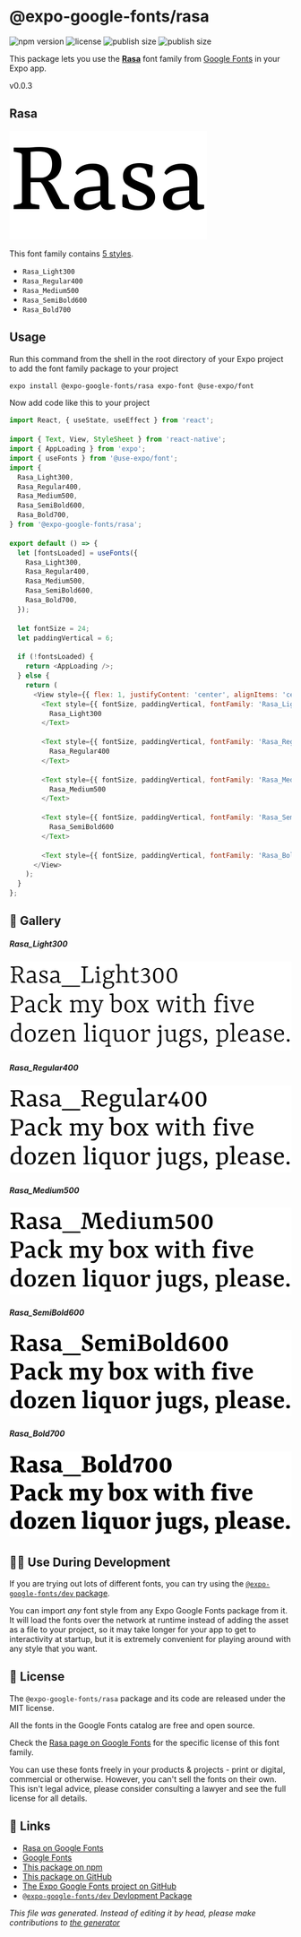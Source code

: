 # @expo-google-fonts/rasa

![npm version](https://flat.badgen.net/npm/v/@expo-google-fonts/rasa)
![license](https://flat.badgen.net/github/license/expo/google-fonts)
![publish size](https://flat.badgen.net/packagephobia/install/@expo-google-fonts/rasa)
![publish size](https://flat.badgen.net/packagephobia/publish/@expo-google-fonts/rasa)

This package lets you use the [**Rasa**](https://fonts.google.com/specimen/Rasa) font family from [Google Fonts](https://fonts.google.com/) in your Expo app.

v0.0.3

## Rasa

![Rasa](./font-family.png)

This font family contains [5 styles](#gallery).

- `Rasa_Light300`
- `Rasa_Regular400`
- `Rasa_Medium500`
- `Rasa_SemiBold600`
- `Rasa_Bold700`

## Usage

Run this command from the shell in the root directory of your Expo project to add the font family package to your project
```sh
expo install @expo-google-fonts/rasa expo-font @use-expo/font
```

Now add code like this to your project
```js
import React, { useState, useEffect } from 'react';

import { Text, View, StyleSheet } from 'react-native';
import { AppLoading } from 'expo';
import { useFonts } from '@use-expo/font';
import {
  Rasa_Light300,
  Rasa_Regular400,
  Rasa_Medium500,
  Rasa_SemiBold600,
  Rasa_Bold700,
} from '@expo-google-fonts/rasa';

export default () => {
  let [fontsLoaded] = useFonts({
    Rasa_Light300,
    Rasa_Regular400,
    Rasa_Medium500,
    Rasa_SemiBold600,
    Rasa_Bold700,
  });

  let fontSize = 24;
  let paddingVertical = 6;

  if (!fontsLoaded) {
    return <AppLoading />;
  } else {
    return (
      <View style={{ flex: 1, justifyContent: 'center', alignItems: 'center' }}>
        <Text style={{ fontSize, paddingVertical, fontFamily: 'Rasa_Light300' }}>
          Rasa_Light300
        </Text>

        <Text style={{ fontSize, paddingVertical, fontFamily: 'Rasa_Regular400' }}>
          Rasa_Regular400
        </Text>

        <Text style={{ fontSize, paddingVertical, fontFamily: 'Rasa_Medium500' }}>
          Rasa_Medium500
        </Text>

        <Text style={{ fontSize, paddingVertical, fontFamily: 'Rasa_SemiBold600' }}>
          Rasa_SemiBold600
        </Text>

        <Text style={{ fontSize, paddingVertical, fontFamily: 'Rasa_Bold700' }}>Rasa_Bold700</Text>
      </View>
    );
  }
};

```

## 🔡 Gallery

##### Rasa_Light300
![Rasa_Light300](./6d1458902052379a4c442fe3c08dfb90a878e6187abc480b52afc11943431dd3.ttf.png)

##### Rasa_Regular400
![Rasa_Regular400](./d5a933545a7d1e9a3ce0493c853f75c27dc067506d4c32398c0f724f726435cb.ttf.png)

##### Rasa_Medium500
![Rasa_Medium500](./f5a6e10ca22dc5d39cb49a70330bb3f3b7dc5361feb0b59693284816acf3dc6d.ttf.png)

##### Rasa_SemiBold600
![Rasa_SemiBold600](./0ce2031b3cd5dd01a2d4c96225c44fa6813df124cbf2f4f078c859e4e0abdd6d.ttf.png)

##### Rasa_Bold700
![Rasa_Bold700](./f756b8a84bfdccc709dbc00ba23c8852f077e23210d148b4a158e4feb7c1901e.ttf.png)


## 👩‍💻 Use During Development

If you are trying out lots of different fonts, you can try using the [`@expo-google-fonts/dev` package](https://github.com/expo/google-fonts/tree/master/font-packages/dev#readme).

You can import *any* font style from any Expo Google Fonts package from it. It will load the fonts
over the network at runtime instead of adding the asset as a file to your project, so it may take longer
for your app to get to interactivity at startup, but it is extremely convenient
for playing around with any style that you want.

## 📖 License

The `@expo-google-fonts/rasa` package and its code are released under the MIT license.

All the fonts in the Google Fonts catalog are free and open source.

Check the [Rasa page on Google Fonts](https://fonts.google.com/specimen/Rasa) for the specific license of this font family.

You can use these fonts freely in your products & projects - print or digital, commercial or otherwise. However, you can't sell the fonts on their own. This isn't legal advice, please consider consulting a lawyer and see the full license for all details.

## 🔗 Links

- [Rasa on Google Fonts](https://fonts.google.com/specimen/Rasa)
- [Google Fonts](https://fonts.google.com/)
- [This package on npm](https://www.npmjs.com/package/@expo-google-fonts/rasa)
- [This package on GitHub](https://github.com/expo/google-fonts/tree/master/font-packages/rasa)
- [The Expo Google Fonts project on GitHub](https://github.com/expo/google-fonts)
- [`@expo-google-fonts/dev` Devlopment Package](https://github.com/expo/google-fonts/tree/master/font-packages/dev)


*This file was generated. Instead of editing it by head, please make contributions to [the generator](https://github.com/expo/google-fonts/tree/master/packages/generator)*

